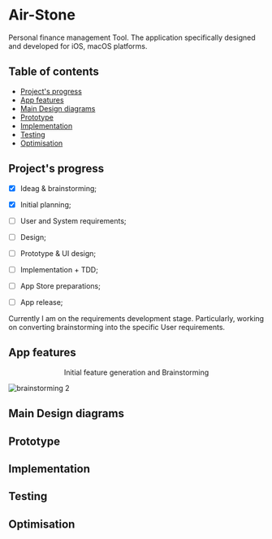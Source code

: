 # Air-Stone
Personal finance management Tool. The application specifically designed and developed for iOS, macOS platforms.

## Table of contents
- [Project's progress](#project-progress)
- [App features](#app-features)
- [Main Design diagrams](#main-design-diagrams)
- [Prototype](#prototype)
- [Implementation](#implementation)
- [Testing](#testing)
- [Optimisation](#optimisation)

<h2 id="project-progress"> Project's progress </h2>

- [x] Ideag & brainstorming;
- [x] Initial planning;
- [ ] User and System requirements;
- [ ] Design;
- [ ] Prototype & UI design;
- [ ] Implementation + TDD;
- [ ] App Store preparations;
- [ ] App release;


Currently I am on the requirements development stage. Particularly, working on converting brainstorming into the specific User requirements.  

<h2 id="app-features"> App features </h2>

<p align="center"> Initial feature generation and Brainstorming </p>

![brainstorming 2](https://user-images.githubusercontent.com/55618255/146557394-639ee805-b339-4155-9a5c-f64b72f30240.jpg)

<h2 id="main-design-diagrams"> Main Design diagrams </h2>
<h2 id="prototype"> Prototype </h2>
<h2 id="implementation"> Implementation </h2>
<h2 id="testing"> Testing </h2>
<h2 id="optimisation"> Optimisation </h2>
